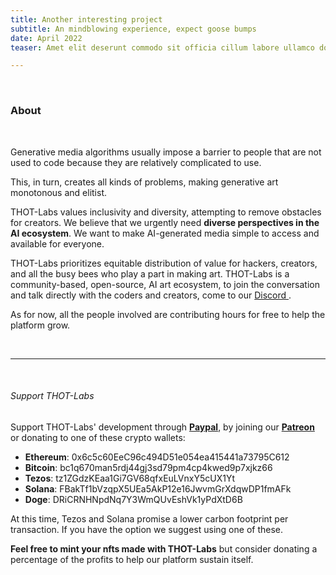 ```yaml
---
title: Another interesting project
subtitle: An mindblowing experience, expect goose bumps
date: April 2022
teaser: Amet elit deserunt commodo sit officia cillum labore ullamco dolore velit amet et anim. Lorem anim eu sint laboris do eiusmod esse quis amet magna sit sunt nisi. Minim eiusmod excepteur magna culpa.

---
```


&nbsp;

### About


&nbsp;


Generative media algorithms usually impose a barrier to people that are not used to code because they are relatively complicated to use. 

This, in turn, creates all kinds of problems, making generative art monotonous and elitist.  

THOT-Labs values inclusivity and diversity, attempting to remove obstacles for creators. We believe that we urgently need **diverse perspectives in the AI ecosystem**. We want to make AI-generated media simple to access and available for everyone. 

THOT-Labs prioritizes equitable distribution of value for hackers, creators, and all the busy bees who play a part in making art. THOT-Labs is a community-based, open-source, AI art ecosystem, to join the conversation and talk directly with the coders and creators, come to our [ Discord ](https://discord.com/invite/XXd99CrkCr). 


As for now, all the people involved are contributing hours for free to help the platform grow. 

&nbsp;


---

&nbsp;

###### Support THOT-Labs

Support THOT-Labs' development through **[Paypal](https://www.paypal.com/donate/?hosted_button_id=DQSRC48ZZND7Y)**, by joining our **[Patreon](https://www.patreon.com/thot-labs)** or donating to one of these crypto wallets:

- **Ethereum**: 0x6c5c60EeC96c494D51e054ea415441a73795C612 
- **Bitcoin**: bc1q670man5rdj44gj3sd79pm4cp4kwed9p7xjkz66
- **Tezos**: tz1ZGdzKEaa1Gi7GV68qfxEuLVnxY5cUX1Yt
- **Solana**: FBakTf1bVzqpX5UEa5AkP12e16JwvmGrXdqwDP1fmAFk
- **Doge**: DRiCRNHNpdNq7Y3WmQUvEshVk1yPdXtD6B

At this time, Tezos and Solana promise a lower carbon footprint per transaction. If you have the option we suggest using one of these.


**Feel free to mint your nfts made with THOT-Labs** but consider donating a percentage of the profits to help our platform sustain itself.
